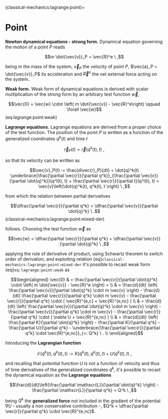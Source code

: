 <!--
```{article-info}
:author: basics
:date: "{sub-ref}`today`"
:read-time: "{sub-ref}`wordcount-minutes` min read"
```
-->

(classical-mechanics:lagrange:point)=
# Point

**Newton dynamical equations - strong form.** Dynamical equation governing the motion of a point $P$ reads

$$m \dot{\vec{v}}_P = \vec{R}^e \ ,$$

being $m$ the mass of the system, $\vec{v}_P$ the velocity of point $P$, $\vec{a}_P = \dot{\vec{v}}_P$ its acceleration and $\vec{R}^{e}$ the net external force acting on the system..

**Weak form.** Weak form of dynamical equations is derived with scalar multiplication of the strong form by an arbitrary test function $\vec{w}$,

$$\vec{0} = \vec{w} \cdot \left( m \dot{\vec{v}} - \vec{R}^e\right)  \qquad \forall \vec{w}$$ (eq:lagrange:point:weak)

**Lagrange equations.** Lagrange equations are derived from a proper choice of the test function. The position of the point $P$ is written as a function of the generalized coordinates $q^k(t)$ and time $t$

$$\vec{r}_P(t) = \vec{r}(q^k(t),t) \ ,$$

so that its velocity can be written as

$$\vec{v}_P(t) := \frac{d\vec{r}_P}{dt} = \dot{q}^k(t) \underbrace{\frac{\partial \vec{r}}{\partial q^k}}_{\frac{\partial \vec{v}}{\partial \dot{q}^k}}(q^l(t), t) + \frac{\partial \vec{r}}{\partial t}(q^l(t), t) = \vec{v}\left(\dot{q}^k(t), q^k(t), t \right) \ ,$$

from which the relation between partial derivatives

$$\dfrac{\partial \vec{r}}{\partial q^k} = \dfrac{\partial \vec{v}}{\partial \dot{q}^k} \ .$$ (classical-mechanics:lagrange:point:mixed-der)

follows. Choosing the test function $\vec{w}$ as 

$$\vec{w} = \dfrac{\partial \vec{r}}{\partial q^k} = \dfrac{\partial \vec{v}}{\partial \dot{q}^k} \ ,$$

applying the rule of derivative of product, using Schwartz theorem to switch order of derivation, and exploiting relation {eq}`classical-mechanics:lagrange:point:mixed-der` it's possible to recast weak form {eq}`eq:lagrange:point:weak` as

$$\begin{aligned}
\vec{0} & = \frac{\partial \vec{v}}{\partial \dot{q}^k} \cdot \left( m \dot{\vec{v}} - \vec{R}^e \right) = \\
& = \frac{d}{dt} \left( \frac{\partial \vec{v}}{\partial \dot{q}^k} \cdot m \vec{v} \right) - \frac{d}{dt} \frac{\partial \vec{r}}{\partial q^k} \cdot m \vec{v} - \frac{\partial \vec{r}}{\partial q^k} \cdot ( \vec{R}^{e,c} + \vec{R}^{e,nc} ) \\
& = \frac{d}{dt} \left( \frac{\partial \vec{v}}{\partial \dot{q}^k} \cdot m \vec{v} \right) - \frac{\partial \vec{v}}{\partial q^k} \cdot m \vec{v} - \frac{\partial \vec{r}}{\partial q^k} \cdot ( \nabla U + \vec{R}^{e,nc} ) \\
& = \frac{d}{dt} \left( \frac{\partial K}{\partial \dot{q}^k} \right) - \frac{\partial K}{\partial q^k} - \frac{\partial U}{\partial q^k} - \underbrace{\frac{\partial \vec{r}}{\partial q^k} \cdot \vec{R}^{e,nc}}_{=: Q^k} \ . \\
\end{aligned}$$

Introducing the **Lagrangian function**

$$\mathscr{L}(\dot{q}^k(t), q^k(t), t) := K(\dot{q}^k(t), q^k(t), t) + U(q^k(t),t) \ ,$$

and recalling that potential function $U$ is not a function of velocity and thus of time derivatives of the generalized coordinates $\dot{q}^k$, it's possible to recast the dynamical equation as the **Lagrange equations**

$$\frac{d}{dt}\left(\frac{\partial \mathscr{L}}{\partial \dot{q}^k} \right) - \frac{\partial \mathscr{L}}{\partial q^k} = Q^k \ ,$$

being $Q^k$ the **generalized force** not included in the gradient of the potential $\nabla U$ - usually a non conservative contribution -, $Q^k = \dfrac{\partial \vec{r}}{\partial q^k} \cdot \vec{R}^{e,nc}$.





